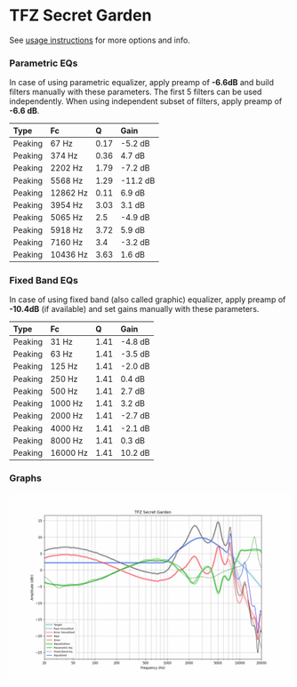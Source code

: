 # TFZ Secret Garden
See [usage instructions](https://github.com/jaakkopasanen/AutoEq#usage) for more options and info.

### Parametric EQs
In case of using parametric equalizer, apply preamp of **-6.6dB** and build filters manually
with these parameters. The first 5 filters can be used independently.
When using independent subset of filters, apply preamp of **-6.6 dB**.

| Type    | Fc       |    Q | Gain     |
|:--------|:---------|:-----|:---------|
| Peaking | 67 Hz    | 0.17 | -5.2 dB  |
| Peaking | 374 Hz   | 0.36 | 4.7 dB   |
| Peaking | 2202 Hz  | 1.79 | -7.2 dB  |
| Peaking | 5568 Hz  | 1.29 | -11.2 dB |
| Peaking | 12862 Hz | 0.11 | 6.9 dB   |
| Peaking | 3954 Hz  | 3.03 | 3.1 dB   |
| Peaking | 5065 Hz  | 2.5  | -4.9 dB  |
| Peaking | 5918 Hz  | 3.72 | 5.9 dB   |
| Peaking | 7160 Hz  | 3.4  | -3.2 dB  |
| Peaking | 10436 Hz | 3.63 | 1.6 dB   |

### Fixed Band EQs
In case of using fixed band (also called graphic) equalizer, apply preamp of **-10.4dB**
(if available) and set gains manually with these parameters.

| Type    | Fc       |    Q | Gain    |
|:--------|:---------|:-----|:--------|
| Peaking | 31 Hz    | 1.41 | -4.8 dB |
| Peaking | 63 Hz    | 1.41 | -3.5 dB |
| Peaking | 125 Hz   | 1.41 | -2.0 dB |
| Peaking | 250 Hz   | 1.41 | 0.4 dB  |
| Peaking | 500 Hz   | 1.41 | 2.7 dB  |
| Peaking | 1000 Hz  | 1.41 | 3.2 dB  |
| Peaking | 2000 Hz  | 1.41 | -2.7 dB |
| Peaking | 4000 Hz  | 1.41 | -2.1 dB |
| Peaking | 8000 Hz  | 1.41 | 0.3 dB  |
| Peaking | 16000 Hz | 1.41 | 10.2 dB |

### Graphs
![](./TFZ%20Secret%20Garden.png)